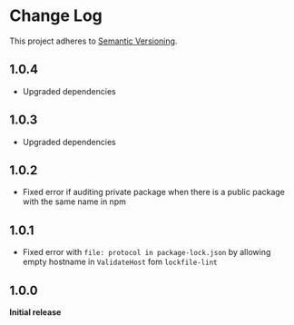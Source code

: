 # Change Log

This project adheres to [Semantic Versioning](http://semver.org/).

## 1.0.4

- Upgraded dependencies

## 1.0.3

- Upgraded dependencies

## 1.0.2

- Fixed error if auditing private package when there is a public package with the same name in npm

## 1.0.1

- Fixed error with `file: protocol in package-lock.json` by allowing empty hostname in `ValidateHost` fom `lockfile-lint`

## 1.0.0

**Initial release**
